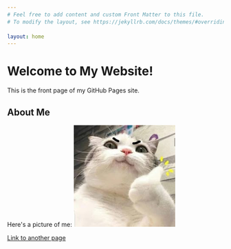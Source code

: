 ```yaml
---
# Feel free to add content and custom Front Matter to this file.
# To modify the layout, see https://jekyllrb.com/docs/themes/#overriding-theme-defaults

layout: home
---
```

# Welcome to My Website!

This is the front page of my GitHub Pages site.

## About Me

Here's a picture of me:
![Image](/docs/_site/assets/cat.jpg)

[Link to another page](another-page.html)
